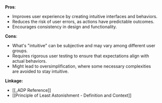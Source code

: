 **Pros**:
- Improves user experience by creating intuitive interfaces and behaviors.
- Reduces the risk of user errors, as actions have predictable outcomes.
- Encourages consistency in design and functionality.

**Cons**:
- What's "intuitive" can be subjective and may vary among different user groups.
- Requires rigorous user testing to ensure that expectations align with actual behaviors.
- Might lead to oversimplification, where some necessary complexities are avoided to stay intuitive.

**Linkage:**
- [[_ADP Reference]]
- [[Principle of Least Astonishment - Definition and Context]]
